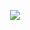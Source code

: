 <p align="center">
  <a href="https://github.com/lygttpod">
    <img src="https://github-readme-stats.vercel.app/api?username=lygttpod&count_private=true&show_icons=true&hide=contribs,prs&include_all_commits=true&theme=vue" />
  </a>
</p>
